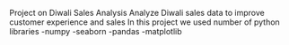 Project on Diwali Sales Analysis
 Analyze Diwali sales data to improve customer experience and sales
 In this project we used number of python libraries
 -numpy
 -seaborn
 -pandas
 -matplotlib
 